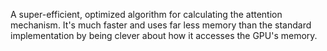 A super-efficient, optimized algorithm for calculating the attention mechanism. It's much faster and uses far less memory than the standard implementation by being clever about how it accesses the GPU's memory.

